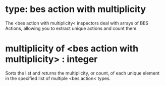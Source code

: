 # type: bes action with multiplicity

The &lt;bes action with multiplicity&lt; inspectors deal with arrays of BES Actions, allowing you to extract unique actions and count them.

# multiplicity of &lt;bes action with multiplicity&gt; : integer

Sorts the list and returns the multiplicity, or count, of each unique element in the specified list of multiple &lt;bes action&lt; types.
